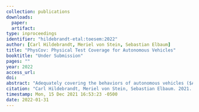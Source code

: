 ```yaml
---
collection: publications
downloads:
  paper: 
  artifact: 
type: inproceedings
identifier: "hildebrandt-etal:toesem:2022"
author: [Carl Hildebrandt, Meriel von Stein, Sebastian Elbaum]
title: "PhysCov: Physical Test Coverage for Autonomous Vehicles"
booktitle: "Under Submission"
pages: ""
year: 2022
access_url: 
doi: 
abstract: "Adequately covering the behaviors of autonomous vehicles ($AV$) is fundamental in their validation. However, quantifying such coverage is challenging as the $AV$s’ behavior is influenced by its physical environment that is often large and highly complex. This work builds on the insights that data sensed by the $AV$ provides a unique spatial signature of the environment inputs and that inputs which reside outside the $AV$’s physically reachable regions are less relevant. Building on those insights, we introduce a new abstraction, RSR, and corresponding coverage metric, PhysCov. RSR integrates the sensor readings with a physical reachability analysis based on the vehicle’s state and dynamics to determine the input region that may affect the $AV$. It then characterizes that region through a parameterizable geometric approximation that can trade quality for cost. Environments with distinct approximations likely result in distinct behavior and thus will increase PhysCov. This paper also provides a study on two $AV$’s running on two different simulators that shows the applicability of RSR to generate PhysCov. The study also demonstrates PhysCov’s ability to quantify an $AV$’s test suite coverage, showcases its characterization cost and precision, and highlights its value in terms of its high-positive correlation with the number of vehicle crashes found."
citation: "Carl Hildebrandt, Meriel von Stein, Sebastian Elbaum. 2021. PhysCov: Physical Test Coverage for Autonomous Vehicles. To Appear in ASE 2022"
timestamp: Mon, 15 Dec 2021 16:53:23 -0500
date: 2022-01-31
---
```

